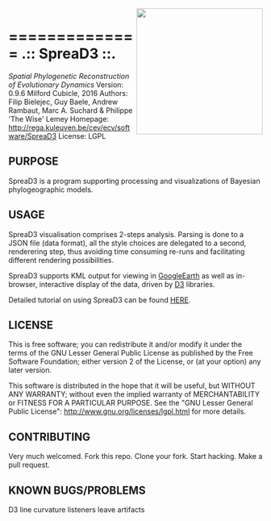 <img src="http://rega.kuleuven.be/cev/ecv/software/spread3_files/h3n2.png/" width="250" align="right">

==============
.:: SpreaD3 ::.
==============
*Spatial Phylogenetic Reconstruction of Evolutionary Dynamics*
Version: 0.9.6 Milford Cubicle, 2016
Authors: Filip Bielejec, Guy Baele, Andrew Rambaut, Marc A. Suchard & Philippe 'The Wise' Lemey
Homepage: http://rega.kuleuven.be/cev/ecv/software/SpreaD3
License: LGPL

## PURPOSE
SpreaD3 is a program supporting processing and visualizations of Bayesian phylogeographic models.

## USAGE
SpreaD3 visualisation comprises 2-steps analysis. Parsing is done to a JSON file (data format), all the style choices are delegated to a second, renderering step, thus avoiding time consuming re-runs and facilitating different rendering possibilities. 

SpreaD3 supports KML output for viewing in [GoogleEarth](www.google.com/intl/pl/earth/) as well as in-browser, interactive display of the data, driven by [D3](www.d3js.org) libraries.

Detailed tutorial on using SpreaD3 can be found [HERE](http://rega.kuleuven.be/cev/ecv/software/SpreaD3_tutorial).

## LICENSE
  This is free software; you can redistribute it and/or modify
  it under the terms of the GNU Lesser General Public License as
  published by the Free Software Foundation; either version 2
  of the License, or (at your option) any later version.
 
   This software is distributed in the hope that it will be useful,
   but WITHOUT ANY WARRANTY; without even the implied warranty of
   MERCHANTABILITY or FITNESS FOR A PARTICULAR PURPOSE.  See the
   "GNU Lesser General Public License": http://www.gnu.org/licenses/lgpl.html for more details.


## CONTRIBUTING
Very much welcomed. Fork this repo. Clone your fork. Start hacking. Make a pull request.

## KNOWN BUGS/PROBLEMS
 D3 line curvature listeners leave artifacts


